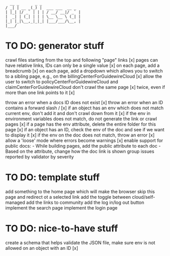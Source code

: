 ``` 
  __ _       _ _
/ _| | __ _(_) |  ___ ___  __ _
| |_| |/ _` | | | / __/ __|/ _` |
|  _| | (_| | | | \__ \__ \ (_| |
|_| |_|\__,_|_|_| |___/___/\__, |
|___/

```

# TO DO: generator stuff

crawl files starting from the top and following "page" links [x]
pages can have relative links, IDs can only be a single value [x]
on each page, add a breadcrumb [x]
on each page, add a dropdown which allows you to switch to a sibling page, e.g., on the billingCenterForGuidewireCloud [x]
allow the user to switch to policyCenterForGuidewireCloud and claimCenterForGuidewireCloud don't crawl the same page [x]
twice, even if more than one link points to it [x]

throw an error when a docs ID does not exist [x]
throw an error when an ID contains a forward slash / [x]
if an object has an env which does not match current env, don't add it and don't crawl down from it [x]
if the env in environment variables does not match, do not generate the link or crawl pages [x]
if a page has the env attribute, delete the entire folder for this page [x]
if an object has an ID, check the env of the doc and see if we want to display it [x]
if the env on the doc does not match, throw an error [x]
allow a 'loose' mode where errors become warnings [x]
enable support for public docs:
    - While building pages, add the public attribute to each doc
    - Based on the attribute, change how the doc link is shown
group issues reported by validator by severity

# TO DO: template stuff

add something to the home page which will make the browser skip this page and redirect ot a selected link add the toggle
between cloud/self-managed add the links to community add the log in/log out button implement the search page implement
the login page

# TO DO: nice-to-have stuff

create a schema that helps validate the JSON file, make sure env is not allowed on an object with an ID [x]
